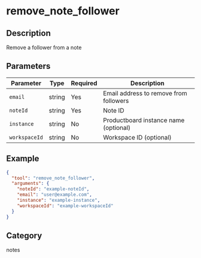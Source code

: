 # remove_note_follower

## Description

Remove a follower from a note

## Parameters

| Parameter     | Type   | Required | Description                            |
| ------------- | ------ | -------- | -------------------------------------- |
| `email`       | string | Yes      | Email address to remove from followers |
| `noteId`      | string | Yes      | Note ID                                |
| `instance`    | string | No       | Productboard instance name (optional)  |
| `workspaceId` | string | No       | Workspace ID (optional)                |

## Example

```json
{
  "tool": "remove_note_follower",
  "arguments": {
    "noteId": "example-noteId",
    "email": "user@example.com",
    "instance": "example-instance",
    "workspaceId": "example-workspaceId"
  }
}
```

## Category

notes
